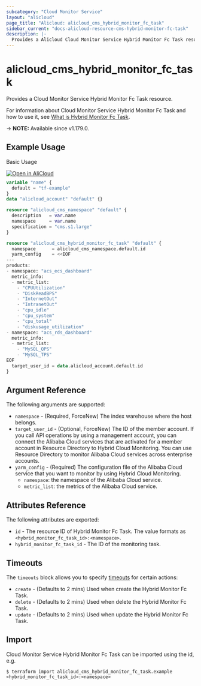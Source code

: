 ```yaml
---
subcategory: "Cloud Monitor Service"
layout: "alicloud"
page_title: "Alicloud: alicloud_cms_hybrid_monitor_fc_task"
sidebar_current: "docs-alicloud-resource-cms-hybrid-monitor-fc-task"
description: |-
  Provides a Alicloud Cloud Monitor Service Hybrid Monitor Fc Task resource.
---
```


# alicloud_cms_hybrid_monitor_fc_task

Provides a Cloud Monitor Service Hybrid Monitor Fc Task resource.

For information about Cloud Monitor Service Hybrid Monitor Fc Task and how to use it, see [What is Hybrid Monitor Fc Task](https://www.alibabacloud.com/help/en/cloudmonitor/latest/createhybridmonitortask).

-> **NOTE:** Available since v1.179.0.

## Example Usage

Basic Usage

<div style="display: block;margin-bottom: 40px;"><div class="oics-button" style="float: right;position: absolute;margin-bottom: 10px;">
  <a href="https://api.aliyun.com/terraform?resource=alicloud_cms_hybrid_monitor_fc_task&exampleId=fb7fc871-13d2-fbb4-e412-324ef8574ad041c93806&activeTab=example&spm=docs.r.cms_hybrid_monitor_fc_task.0.fb7fc87113&intl_lang=EN_US" target="_blank">
    <img alt="Open in AliCloud" src="https://img.alicdn.com/imgextra/i1/O1CN01hjjqXv1uYUlY56FyX_!!6000000006049-55-tps-254-36.svg" style="max-height: 44px; max-width: 100%;">
  </a>
</div></div>

```terraform
variable "name" {
  default = "tf-example"
}
data "alicloud_account" "default" {}

resource "alicloud_cms_namespace" "default" {
  description   = var.name
  namespace     = var.name
  specification = "cms.s1.large"
}

resource "alicloud_cms_hybrid_monitor_fc_task" "default" {
  namespace      = alicloud_cms_namespace.default.id
  yarm_config    = <<EOF
---
products:
- namespace: "acs_ecs_dashboard"
  metric_info:
  - metric_list:
    - "CPUUtilization"
    - "DiskReadBPS"
    - "InternetOut"
    - "IntranetOut"
    - "cpu_idle"
    - "cpu_system"
    - "cpu_total"
    - "diskusage_utilization"
- namespace: "acs_rds_dashboard"
  metric_info:
  - metric_list:
    - "MySQL_QPS"
    - "MySQL_TPS"
EOF
  target_user_id = data.alicloud_account.default.id
}
```

## Argument Reference

The following arguments are supported:

* `namespace` - (Required, ForceNew) The index warehouse where the host belongs.
* `target_user_id` - (Optional, ForceNew) The ID of the member account. If you call API operations by using a management account, you can connect the Alibaba Cloud services that are activated for a member account in Resource Directory to Hybrid Cloud Monitoring. You can use Resource Directory to monitor Alibaba Cloud services across enterprise accounts.
* `yarm_config` - (Required) The configuration file of the Alibaba Cloud service that you want to monitor by using Hybrid Cloud Monitoring.
  - `namespace`: the namespace of the Alibaba Cloud service.
  - `metric_list`: the metrics of the Alibaba Cloud service.
  
## Attributes Reference

The following attributes are exported:

* `id` - The resource ID of Hybrid Monitor Fc Task. The value formats as `<hybrid_monitor_fc_task_id>:<namespace>`.
* `hybrid_monitor_fc_task_id` - The ID of the monitoring task.

## Timeouts

The `timeouts` block allows you to specify [timeouts](https://www.terraform.io/docs/configuration-0-11/resources.html#timeouts) for certain actions:

* `create` - (Defaults to 2 mins) Used when create the Hybrid Monitor Fc Task.
* `delete` - (Defaults to 2 mins) Used when delete the Hybrid Monitor Fc Task.
* `update` - (Defaults to 2 mins) Used when update the Hybrid Monitor Fc Task.

## Import

Cloud Monitor Service Hybrid Monitor Fc Task can be imported using the id, e.g.

```shell
$ terraform import alicloud_cms_hybrid_monitor_fc_task.example <hybrid_monitor_fc_task_id>:<namespace>
```